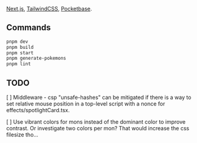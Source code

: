 [Next.js](https://nextjs.org/), [TailwindCSS](https://tailwindcss.com), [Pocketbase](https://pocketbase.io).

## Commands

```bash
pnpm dev
pnpm build
pnpm start
pnpm generate-pokemons
pnpm lint
```

## TODO

[ ] Middleware - csp "unsafe-hashes" can be mitigated if there is a way to set relative mouse position in a top-level script with a nonce for effects/spotlightCard.tsx.

[ ] Use vibrant colors for mons instead of the dominant color to improve contrast. Or investigate two colors per mon? That would increase the css filesize tho...
